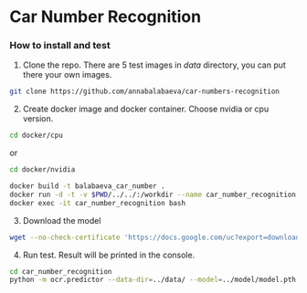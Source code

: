 # Car Number Recognition

### How to install and test
1. Clone the repo. There are 5 test images in *_data_* directory, you can put there your own images.
```bash
git clone https://github.com/annabalabaeva/car-numbers-recognition
```
2. Create docker image and docker container. Choose nvidia or cpu version.
```bash
cd docker/cpu
```
or
```bash 
cd docker/nvidia
```
```bash
docker build -t balabaeva_car_number .
docker run -d -t -v $PWD/../../:/workdir --name car_number_recognition  balabaeva_car_number
docker exec -it car_number_recognition bash
```
3. Download the model
```bash
wget --no-check-certificate 'https://docs.google.com/uc?export=download&id=1PJSivxkmCr4GNAcvswq2xr7wnDhL342W' -O model/model.pth
```
4. Run test. Result will be printed in the console.
```bash
cd car_number_recognition
python -m ocr.predictor --data-dir=../data/ --model=../model/model.pth
```
